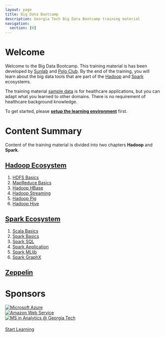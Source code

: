 ```yaml
---
layout: page
title: Big Data Bootcamp
description: Georgia Tech Big Data Bootcamp training material
navigation:
  section: [0]
---
```


# Welcome

Welcome to the Big Data Bootcamp. This training material is has been developed by [Sunlab](http://www.sunlab.org/) and [Polo Club](http://poloclub.gatech.edu/). By the end of the training, you will learn about the big data tools that are part of the [Hadoop](http://hadoop.apache.org) and [Spark](http://spark.apache.org) ecosystems.

The training material [sample data](data) is for healthcare applications, but you can adapt what you learned to other domains. There is no requirement of healthcare background knowledge.

To get started, please [**setup the learning environment**](environment) first.

# Content Summary
Content of the training material is divided into two chapters **Hadoop** and **Spark**.

## [Hadoop Ecosystem](hadoop)
1. [HDFS Basics](hdfs-basic)
1. [MapReduce Basics](mapreduce-basic)
2. [Hadoop HBase](hadoop-hbase)
3. [Hadoop Streaming](hadoop-streaming)
4. [Hadoop Pig](hadoop-pig)
5. [Hadoop Hive](hadoop-hive)

## [Spark Ecosystem](spark)
1. [Scala Basics](scala-basic)
2. [Spark Basics](spark-basic)
3. [Spark SQL](spark-sql)
4. [Spark Application](spark-application)
5. [Spark MLlib](spark-mllib)
6. [Spark GraphX](spark-graphx)

## [Zeppelin](zeppelin-intro)
<!--
## [Spark Examples on Jupyter Notebook](spark-jupyter) (BETA)
1. [Scala Basics](scala-basic-jupyter)
2. [Spark Basics](spark-basic-jupyter)
3. [Spark SQL](spark-sql-jupyter)
4. [Spark Application]()
5. [Spark MLlib]()
6. [Spark GraphX]()
-->

# Sponsors

<div class="row" style="margin-bottom: 20px">
<div class="col-xs-4 col-md-3 col-lg-3 vcenter">
<a href="https://azure.microsoft.com/" target="_blank" style="cursor: pointer;">
<img src="{{ site.baseurl }}/image/azure-logo.png" class="img-responsive" alt="Microsoft Azure">
</a>
</div>
<div class="col-xs-4 col-md-3 col-lg-3 vcenter">
<a href="https://aws.amazon.com/" target="_blank" style="cursor: pointer;">
<img src="{{ site.baseurl }}/image/aws-logo-large.png" class="img-responsive" alt="Amazon Web Service">
</a>
</div>
<div class="col-xs-4 col-md-3 col-lg-3 vcenter">
<a href="http://analytics.gatech.edu/" target="_blank" style="cursor: pointer;">
<img src="{{ site.baseurl }}/image/gt-analytics-ms.png" class="img-responsive" alt="MS in Analytics @ Georgia Tech">
</a>
</div>
</div>

<div class="text-center col-md-12"><a href="hadoop/" class="btn btn-lg btn-info">Start Learning<span class="glyphicon glyphicon-export"></span></a></div>
